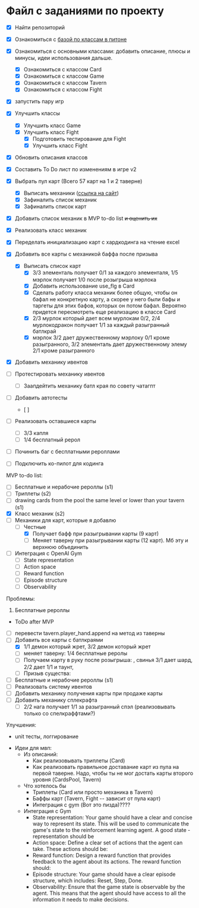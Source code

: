 # Файл с заданиями по проекту

- [x] Найти репозиторий
- [x] Ознакомиться с [базой по классам в питоне](https://devpractice.ru/python-lesson-14-classes-and-objects/)
- [x] Ознакомиться с основными классами: добавить описание, плюсы и минусы, идеи использования дальше. 
    - [x] Ознакомиться с классом Card
    - [x] Ознакомиться с классом Game
    - [x] Ознакомиться с классом Tavern
    - [x] Ознакомиться с классом Fight
- [x] запустить пару игр
- [x] Улучшить классы
    - [x] Улучшить класс Game
    - [x] Улучшить класс Fight
        - [x] Подготовить тестирование для Fight
        - [x] Улучшить класс Fight        
- [x] Обновить описания классов
- [x] Составить To Do лист по изменениям в игре v2
- [x] Выбрать пул карт (Всего 57 карт на 1 и 2 таверне)
    - [x] Выписать механики ([ссылка на сайт](https://hearthstone.blizzard.com/en-us/battlegrounds?bgCardType=minion&bgGameMode=solos&keyword=battlecry%0A&tier=1%2C2))
    - [x] Зафиналить список механик
    - [x] Зафиналить список карт
- [x] Добавить список механик в MVP to-do list ~~и оценить их~~
- [x] Реализовать класс механик
- [x] Переделать инициализацию карт с хардкодинга на чтение excel
- [x] Добавить все карты с механикой баффа после призыва
    - [x] Выписать список карт
        - [x] 3/3 элементаль получает 0/1 за каждого элементаля, 1/5 мэрлок получает 1/0 после розыгрыша мэрлока
        - [x] Добавить использование use_flg в Card
        - [x] Сделать работу класса механик более общую, чтобы он бафал не конкретную карту, а скорее у него были бафы и таргеты для этих бафов, которых он потом бафал. Вероятно придется пересмотреть еще реализацию в классе Card
        - [x] 2/3 мурлок который дает всем мурлокам 0/2, 2/4 мурлокодракон получает 1/1 за каждый разыгранный батлкрай
        - [x] мэрлок 3/2 дает дружественному мэрлоку 0/1 кроме разыгранного, 3/2 элементаль дает дружественному элему 2/1 кроме разыгранного 

- [x] Добавить механику ивентов
- [ ] Протестировать механику ивентов
    - [ ] Заапдейтить механику батл края по совету чатагпт
- [ ] Добавить автотесты
    - [ ] 


- [ ] Реализовать оставшиеся карты
    - [ ] 3/3 капля
    - [ ] 1/4 бесплатный рерол

- [ ] Починить баг с бесплатными рероллами

- [ ] Подключить ко-пилот для кодинга

MVP to-do list:
- [ ] Бесплатные и нерабочие рероллы (s1)
- [ ] Триплеты (s2)
- [ ] drawing cards from the pool the same level or lower than your tavern (s1)
- [x] Класс механик (s2)
- [ ] Механики для карт, которые я добавлю
    - [ ] Честные
        - [x] Получает бафф при разыгрывании карты (9 карт)
        - [ ] Меняет таверну при разыгрывании карты (12 карт). Мб эту и верхнюю объединить
- [ ] Интеграция с OpenAI Gym
    - [ ] State representation
    - [ ] Action space
    - [ ] Reward function
    - [ ] Episode structure
    - [ ] Observability

Проблемы:
1. Бесплатные рероллы

- ToDo after MVP
- [ ] перевести tavern.player_hand.append на метод из таверны
- [ ] Добавить все карты с батлкраями
    - [x] 1/1 демон который жрет, 3/2 демон который жрет
    - [ ] меняет таверну: 1/4 бесплатные реролы
    - [ ] Получаем карту в руку после розыгрыша:  , свинья 3/1 дает шард, 2/2 дает 1/1 и таунт, 
    - [ ] Призыв существа: 
- [ ] Бесплатные и нерабочие рероллы (s1)
- [ ] Реализовать систему ивентов
- [ ] Добавить механику получения карты при продаже карты
- [ ] Добавить механику сплекрафта
    - [ ] 2/2 нага получает 1/1 за разыгранный спэл (реализовывать только со спелкраффтами?)

Улучшения:
- unit тесты, логгирование

* Идеи для мвп:
    + Из описаний:
        - Как реализовывать триплеты (Card)
        - Как реализовать правильное доставание карт из пула на первой таверне. Надо, чтобы ты не мог достать карты второго уровня (CardsPool, Tavern)
    + Что хотелось бы
        - Триплеты (Card или просто механика в Tavern)
        - Баффы карт (Tavern, Fight -- зависит от пула карт)
        - Интеграция с gym (Вот это пизда)????
    + Интеграция с Gym
        - State representation: Your game should have a clear and concise way to represent its state. This will be used to communicate the game's state to the reinforcement learning agent. A good state - representation should be
        - Action space: Define a clear set of actions that the agent can take. These actions should be:
        - Reward function: Design a reward function that provides feedback to the agent about its actions. The reward function should:
        - Episode structure: Your game should have a clear episode structure, which includes: Reset, Step, Done.
        - Observability: Ensure that the game state is observable by the agent. This means that the agent should have access to all the information it needs to make decisions.
